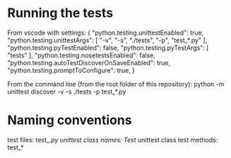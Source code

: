 Running the tests
=================

From vscode with settings:
{
    "python.testing.unittestEnabled": true,
    "python.testing.unittestArgs": [
        "-v",
        "-s",
        "./tests",
        "-p",
        "test_*.py"
    ],
    "python.testing.pyTestEnabled": false,
    "python.testing.pyTestArgs": [
        "tests"
    ],
    "python.testing.nosetestsEnabled": false,
    "python.testing.autoTestDiscoverOnSaveEnabled": true,
    "python.testing.promptToConfigure": true,
}

From the command line (from the root folder of this repository):
python -m unittest discover -v -s ./tests -p test_*.py

Naming conventions
==================

test files: test_*.py
unittest class names: Test*
unittest class test methods: test_*

